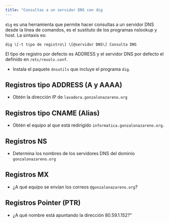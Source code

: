 ```yaml
---
title: "Consultas a un servidor DNS con dig
---
```


`dig` es una herramienta que permite hacer consultas a un servidor DNS desde la línea de comandos, es el sustituto de los programas nslookup y host. La sintaxis es:

    dig \[-t tipo de registro\] \[@servidor DNS\] Consulta DNS

El tipo de registro por defecto es ADDRESS y el servidor DNS por defecto el definido en `/etc/resolv.conf`. 

* Instala el paquete `dnsutils` que incluye el programa `dig`.

## Registros tipo ADDRESS (A y AAAA)

* Obtén la dirección IP de `lavadora.gonzalonazareno.org`

## Registros tipo CNAME (Alias)

* Obtén el equipo al que está redirigido `informatica.gonzalonazareno.org`.

## Registros NS

* Determina los nombres de los servidores DNS del dominio `gonzalonazareno.org`

## Registros MX

* ¿A qué equipo se envían los correos `@gonzalonazareno.org`?

## Registros Pointer (PTR)

* ¿A qué nombre está apuntando la dirección 80.59.1.152?"